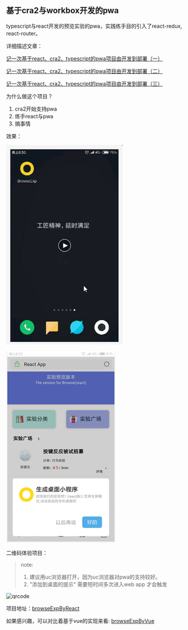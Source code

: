 ## 基于cra2与workbox开发的pwa
typescript与react开发的预览实验的pwa，实践练手目的引入了react-redux, react-router。

详细描述文章：

[记一次基于react、cra2、typescript的pwa项目由开发到部署（一）](https://juejin.im/post/5bd723c351882528d66cecd6)

[记一次基于react、cra2、typescript的pwa项目由开发到部署（二）](https://juejin.im/post/5bd827716fb9a05d212ee743)

[记一次基于react、cra2、typescript的pwa项目由开发到部署（三）](https://juejin.im/post/5c21a3f4e51d453634701952)

为什么做这个项目？
1. cra2开始支持pwa
2. 练手react与pwa
3. 搞事情

效果：

![bereactshow](https://raw.githubusercontent.com/HolyZheng/holyZheng-blog/master/images/browse-exp-react.gif)

![addToScreen](https://raw.githubusercontent.com/HolyZheng/holyZheng-blog/master/images/addToScreen.png)

二维码体验项目：
> note: 
> 1. 建议用uc浏览器打开，因为uc浏览器对pwa的支持较好。
> 2. "添加到桌面的提示" 需要短时间多次进入web app 才会触发

![qrcode](https://user-gold-cdn.xitu.io/2018/10/29/166c062f68fcec88?w=299&h=292&f=png&s=14209)

项目地址：[browseExpByReact](https://github.com/HolyZheng/browseExpbyReact)

如果感兴趣，可以对比着基于vue的实现来看: [browseExpByVue](https://github.com/HolyZheng/BrowseExp)
